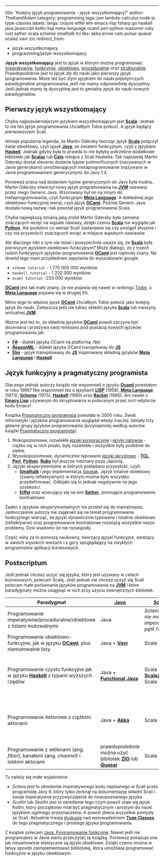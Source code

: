 ---
title:    'Kolejny język programowania - język wszystkomający?'
author:   TheKamilAdam
category: programming
tags:     jvm lambda-calculus node-js type-classes
labels:
langs:    clojure eiffel elm emacs-lisp fsharp go haskell java javascript kotlin lisp meta-language ocaml perl python reasonml ruby rust sather scala scheme smalltalk tcl
libs:     akka arrow cats pulsar quasar scalaz vavr zio
redirect_from:
  - jezyk-wszystkomajacy
  - programming/jezyk-wszystkomajacy

**Język wszystkomający** jest to język w którym można programować 
[imperatywnie], [funkcyjnie], [obiektowo], [proceduralnie] oraz [strukturalnie].
Prawdopodobnie jest to język zły do nauki jako pierwszy język programowania.
Może też być złym językiem do nauki pojedynczych paradygmatów programowania,
jeśli nie mamy odpowiedniej dyscypliny.
Jeśli jednak mamy tę dyscyplinę jest to genialny język do nauki nowych paradygmatów.

## Pierwszy język wszystkomający
Chyba najpopularniejszym językiem wszystkomającym jest **[Scala]**.
Jednak to nie ten język programowania chciałbym Tobie polecić.
A język będący pierwowzorem Scali.

Istnieje popularna legenda,
że Martin Odersky tworząc język **[Scala]** połączył świat obiektowy, czyli język **[Java]**, 
ze światem funkcyjnym, czyli z językiem **[Haskell]**.
Jednak gdyby była to prawda to nie byłyby potrzebne dodatkowe biblioteki jak **[Scalaz]** lub **[Cats]** robiące z Scali Haskella.
Tak naprawdę Martin Odersky dostał zlecenie dodania typów polimorficznych (nazywanych w Javie generykami)
umożliwiających metaprogramowanie (nazywane w Javie programowaniem generycznym) do Javy 1.4.

Ponieważ praca nad dodaniem typów generycznych do Javy była trudna,
Martin Odersky stworzył nowy język programowania na **[JVM]** nazwany przez niego Generic Java.
Wzorowany był on na innym do metaprogramowania,
czyli funkcyjnym **[Meta Language]**.
A dokładniej jego obiektowo-funkcyjnej wersji,
czyli język **[OCaml]**.
Później Generic Java dostała nową nazwę i tak powstał język programowania Scala.

Chyba największą zmianą jaką zrobił Martin Odersky była zamiana znaczących wcięć na wąsate nawiasy,
dzięki czemu **[Scala]** nie wygląda jak **[Python]**.
Ale podobno co wersje Scali zastanawia się czy postąpił słusznie
i czy nie przywrócić znaczących wcięć w miejsce wąsatych nawiasów.

Ale dlaczego nikt o tym nie mówi i powszechnie uważa się,
że **[Scala]** była pierwszym językiem obiektowo-funkcyjnym?
Może dlatego,
że z trzech rodzin funkcyjnych języków programowania **[OCaml]** jest najmniej znany.
Na dowód tego mam przykładowe zapytania do wyszukiwarki google. 
* `scheme tutorial` - 1 770 000 000 wyników
* `haskell tutorial` - 1 220 000 wyników
* `ocaml tutorial` -233 000 wyników

**[OCaml]** jest tak mało znany,
że nie pojawia się nawet w rankingu [Tiobe],
a **[Meta Language]** pojawia się w drugiej 50.

Mimo tego to właśnie język **[OCaml]** chciałbym Tobie polecić jako kolejny język do nauki.
Zwłaszcza jeśli nie lubisz składni języka **[Scala]** lub maszyny wirtualnej **[JVM]**.

Ważne jest też to,
że składnia języków **[OCaml]** powoli zaczyna być doceniana
i przeżywa swój renesans pod postacią nowych języków programowania jak:
* **[F#]** - dialekt języka OCaml na platformę .Net
* **[ReasonML]** - dialekt języka OCaml transpiloway do **[JS]**
* **[Elm]** - język transpilowany do **[JS]** inspirowany składnią języków **[Meta Language]** i **[Haskell]**

## Język funkcyjny a pragmatyczny programista

Dlaczego jednak autorzy książki nie wspomnieli o języku **[Ocaml]** powstałym w roku 1996?
Nie wspomnieli też o językach
**[LISP]** (1958), **[Meta Language]** (1973), **[Scheme]** (1975), **[Haskell]** (1990) oraz **[Racket]** (1995).
Ani nawet o **[Emacs Lisp]** używanym do skryptowania w polecanym przez nich edytorze kodu Emacs!

Książka [Pragmatyczny programista] powstała w 2000 roku.
Świat informatyki i języków programowania wyglądał wtedy inaczej.
Istniały trzy główne grupy języków programowania (przynajmniej według autorów książki [Pragmatyczny programista]):
1. Niskopoziomowe, rozwlekłe [języki korporacyjne](/jezyk-korporacyjny) i [języki natywne](/jezyk-natywny) -
   ciężko się w nich pisało, były rozwlekłe i wszystkie były podobne do siebie.
2. Wysokopoziomowe, dynamicznie typowane [języki skryptowe](/jezyk-skryptowy) - 
   **[TCL]**, **[Perl]**, **[Python]**.
   **[Ruby]** był jeszcze nieznany poza Japonią.
3. Języki eksperymentalne w których pokładano przyszłość, czyli:
   * **[Smalltalk]** i jego implementacja [Squeak]. 
     Język totalnie obiektowy (zwany reflektywnym) w którym można było wszystko przedefiniować.
     Odbijało się to jednak negatywnie na jego szybkości.
   * **[Eiffel]** oraz wzorujący się na nim **[Sather]**,
     promujące programowanie kontraktowe. 

Żaden z języków eksperymentalnych nie przebił się do mainstreamu.
Jednocześnie autorzy nie zająkneli się na temat programowania funkcyjnego wierząc,
że języki dynamicznie typowane i totalnie obiektowe (reflektywne) 
oraz programowanie kontraktowe rozwiążą wszystkie nasze problemy.
Dziś wiadomo że nie rozwiązały.

Część winy za to ponoszą naukowcy,
tworzący języki funkcyjne,
siedzący w swoich wysokich wieżach i z góry spoglądający na zwykłych programistów aplikacji biznesowych.

## Postscriptum

Jeśli jednak chcesz uczyć się języka,
który jest używany w celach biznesowych,
polecam Scalę.
Jeśli jednak nie chcesz uczyć się Scali polecam małe porównanie języków programowania na **[JVM]**
i które paradygmaty można osiągnąć w nich przy użyciu zewnętrznych bibliotek.

| Paradygmat | [Java] | [Scala] | [Kotlin] | [Clojure] |
| ------ | ------ | ------ | ------ | ------ |
| Programowanie imperatywne/proceduralne/obiektowe z listami mutowalnymi | Java | *Sclava, ale nie ma imperatywnej pętli `for`* | Kotlin, *ale nie ma imperatywnej pętli `for`* | *Nie można, listy w Clojure z założenia są niemutowalne* |
| Programowanie obiektowo-funkcyjne, jak w języku **[OCaml]**, plus niemutowalne listy | Java + **[Vavr]** | Scala | *Scotlin*, czyli Kotlin + Vavr-kotlin | Clojure |
| Programowanie czysto funkcyjne jak w języku **[Haskell]** z typami wyższych rzędów | Java + **[Functional Java]** | Scala + **[Scalaz]** lub Scala + **[Cats]** | Kotlin + **[ARROW]** | *Nie można, Clojure jest dynamicznie typowany. Ale trwają prace nad @TypedClojure* |
| Programowanie Aktorowe z *ciężkimi* aktorami | Java + **[Akka]** | Scala + **[Akka]** | Kotlin + **[Akka]** | *Nie widziałem. Autor języka Clojure ceni wyżej pamięć transakcyjną niż model aktorów* |
| Programowanie z włóknami (ang. *fiber*), kanałami (ang. *channel*) i *lekkimi* aktorami | prawdopodobnie można użyć bibliotek **[ZIO]** lub **[Quasar]** | Scala + **[ZIO]** | Kotlin + **[Quasar]** | Clojure + **[Pulsar]** |

Tu należy się małe wyjaśnienie:
* *Sclava* jest to określenie imperatywnego kodu napisanego w Scali przez programistę Javy 6,
  który tylko zerknął na dokumentację składni Scali
  i swoje imperatywne przyzwyczajenia do nowopoznanego języka.
* *Scotlin* lub *Skotlin* jest to określenie tego czym powoli staje się język Kotlin,
  który początkowo miał być pragmatycznym i prostym do nauki językiem ogólnego przeznaczenia.
  A powoli zbiera wszystkie pomysły ze Scali. 
  Aktualnie trwają [dyskusje](<https://discuss.kotlinlang.org/t/type-classes-in-kotlin/410/3>)
  nad wprowadzeniem **[Type Classes]** do tego pragmatycznego i prostego języka programowania.

Z książek polecam [Java. Programowanie funkcyjne].
Nawet jeśli nie programujesz w Javie warto przeczytać tę książkę.
Ponieważ pokazuje ona jak niesamowicie elastyczne są języki obiektowe.
Dzięki czemu można w łatwy sposób zaimplementować bibliotekę,
która umożliwia programować funkcyjnie w języku obiektowym.

[Clojure]: /posts-by-langs/clojure
[Eiffel]: /posts-by-langs/eiffel
[Elm]: /posts-by-langs/elm
[Emacs Lisp]: /posts-by-langs/emacs-lisp
[F#]: /posts-by-langs/fsharp
[Haskell]: /posts-by-langs/haskell
[Java]: /posts-by-langs/java
[JS]: /posts-by-langs/javascript
[Kotlin]: /posts-by-langs/kotlin
[LISP]: /posts-by-langs/lisp
[Meta Language]: /posts-by-langs/meta-language
[OCaml]: /posts-by-langs/ocaml
[Perl]: /posts-by-langs/perl
[Python]: /posts-by-langs/python
[Racket]: /posts-by-langs/racket
[ReasonML]: /posts-by-langs/resonml
[Ruby]: /posts-by-langs/ruby
[Sather]: /posts-by-langs/sather
[Scala]: /posts-by-langs/scala
[Scheme]: /posts-by-langs/scheme
[Smalltalk]: /posts-by-langs/smalltalk
[TCL]: /posts-by-langs/tcl

[Akka]: /posts-by-libs/akka
[ARROW]: /posts-by-libs/arrow
[Cats]: /posts-by-libs/cats
[Functional Java]: /posts-by-libs/functionaljava
[Pulsar]: posts-by-libs/pulsar
[Quasar]: posts-by-libs/quasar
[Scalaz]: /posts-by-libs/scalaz
[Vavr]: /posts-by-libs/vavr
[ZIO]: /posts-by-libs/zio

[JVM]: /posts-by-tags/jvm
[rachunek lambda]: /posts-by-tags/lambda-calculus
[node.js]: /posts-by-tags/node-js
[Type Classes]: /posts-by-tags/type-classes

[Java. Programowanie funkcyjne]: /read-books/java-programowanie-funkcyjne
[Pragmatyczny programista]: /read-books/pragmatyczny-programista

[Squeak]: https://pl.wikipedia.org/wiki/Squeak
[Tiobe]: https://www.tiobe.com/tiobe-index/

[imperatywnie]: https://pl.wikipedia.org/wiki/Programowanie_imperatywne
[funkcyjnie]: https://pl.wikipedia.org/wiki/Programowanie_funkcyjne
[obiektowo]: https://pl.wikipedia.org/wiki/Programowanie_obiektowe
[proceduralnie]: https://pl.wikipedia.org/wiki/Programowanie_proceduralne
[strukturalnie]: https://pl.wikipedia.org/wiki/Programowanie_strukturalne
